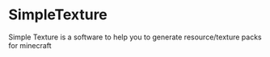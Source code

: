 # SimpleTexture
Simple Texture is a software to help you to generate resource/texture packs for minecraft
